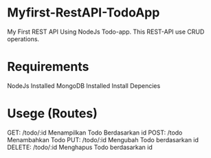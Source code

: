 # Myfirst-RestAPI-TodoApp
My First REST API Using NodeJs Todo-app. This REST-API use CRUD operations.

# Requirements
NodeJs Installed
MongoDB Installed
Install Depencies

# Usege (Routes)
   GET: /todo/:id  Menampilkan Todo Berdasarkan id 
  POST: /todo      Menambahkan Todo
   PUT: /todo/:id  Mengubah Todo berdasarkan id
DELETE: /todo/:id  Menghapus Todo berdasarkan id
